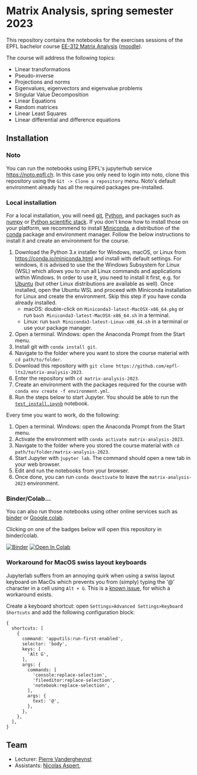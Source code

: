 # Matrix Analysis, spring semester 2023

This repository contains the notebooks for the exercises sessions of the EPFL bachelor course [EE-312 Matrix Analysis](https://edu.epfl.ch/studyplan/en/bachelor/electrical-and-electronics-engineering/coursebook/matrix-analysis-EE-312) ([moodle](https://moodle.epfl.ch/course/view.php?id=16942)).

The course will address the following topics:
- Linear transformations
- Pseudo-inverse
- Projections and norms
- Eigenvalues, eigenvectors and eigenvalue problems
- Singular Value Decomposition
- Linear Equations
- Random matrices
- Linear Least Squares
- Linear differential and difference equations


## Installation

### Noto
You can run the notebooks using EPFL's jupyterhub service <https://noto.epfl.ch>. In this case you only need to login into noto, clone this repository using the `Git -> Clone a repository` menu. Noto's default environment already has all the required packages pre-installed.

### Local installation
For a local installation, you will need [git], [Python], and packages such as [numpy](https://numpy.org) or [Python scientific stack][scipy].
If you don't know how to install those on your platform, we recommend to install [Miniconda], a distribution of the [conda] package and environment manager.
Follow the below instructions to install it and create an environment for the course.

1. Download the Python 3.x installer for Windows, macOS, or Linux from <https://conda.io/miniconda.html> and install with default settings. For windows, it is advised to use the the Windows Subsystem for Linux (WSL) which allows you to run all Linux commands and applications within Windows. In order to use it, you need to install it first, e.g. for [Ubuntu](https://ubuntu.com/wsl) (but other Linux distributions are available as well). Once installed, open the Ubuntu WSL and proceed with Miniconda installation for Linux and create the environment.
   Skip this step if you have conda already installed.
   * macOS: double-click on `Miniconda3-latest-MacOSX-x86_64.pkg` or run `bash Miniconda3-latest-MacOSX-x86_64.sh` in a terminal.
   * Linux: run `bash Miniconda3-latest-Linux-x86_64.sh` in a terminal or use your package manager.
1. Open a terminal.
   Windows: open the Anaconda Prompt from the Start menu.
1. Install git with `conda install git`.
1. Navigate to the folder where you want to store the course material with `cd path/to/folder`.
1. Download this repository with `git clone https://github.com/epfl-lts2/matrix-analysis-2023`.
1. Enter the repository with `cd matrix-analysis-2023`.
1. Create an environment with the packages required for the course with `conda env create -f environment.yml`.
1. Run the steps below to start Jupyter. You should be able to run the [`test_install.ipynb`][test_install] notebook.

Every time you want to work, do the following:

1. Open a terminal. Windows: open the Anaconda Prompt from the Start menu.
1. Activate the environment with `conda activate matrix-analysis-2023`.
1. Navigate to the folder where you stored the course material with `cd path/to/folder/matrix-analysis-2023`.
1. Start Jupyter with `jupyter lab`. The command should open a new tab in your web browser.
1. Edit and run the notebooks from your browser.
1. Once done, you can run `conda deactivate` to leave the `matrix-analysis-2023` environment.


[git]: https://git-scm.com
[python]: https://www.python.org
[scipy]: https://www.scipy.org
[anaconda]: https://www.anaconda.com/download
[miniconda]: https://conda.io/miniconda.html
[conda]: https://conda.io
[conda-forge]: https://conda-forge.org
[test_install]: https://nbviewer.org/github/epfl-lts2/matrix-analysis-2023/blob/master/test_install.ipynb

### Binder/Colab...
You can also run those notebooks using other online services such as [binder](https://mybinder.org) or [Google colab](https://colab.research.google.com/).

Clicking on one of the badges below will open this repository in binder/colab.

[![Binder](https://mybinder.org/badge_logo.svg)](https://mybinder.org/v2/gh/epfl-lts2/matrix-analysis-2023/HEAD)
[![Open In Colab](https://colab.research.google.com/assets/colab-badge.svg)](https://colab.research.google.com/github/epfl-lts2/matrix-analysis-2023/)

### Workaround for MacOS swiss layout keyboards
Jupyterlab suffers from an annoying quirk when using a swiss layout keyboard on MacOs which prevents you from (simply) typing the '@' character in a cell using `Alt + G`. This is a [known issue](https://github.com/jupyterlab/jupyterlab/issues/7704), for which a workaround exists.

Create a keyboard shortcut: open `Settings>Advanced Settings>Keyboard Shortcuts` and add the following configuration block:
```
{
  shortcuts: [
    {
      command: 'apputils:run-first-enabled',
      selector: 'body',
      keys: [
        'Alt G',
      ],
      args: {
        commands: [
          'console:replace-selection',
          'fileeditor:replace-selection',
          'notebook:replace-selection',
        ],
        args: {
          text: '@',
        },
      },
    },
  ],
}
``` 

## Team

* Lecturer:
[Pierre Vandergheynst](https://people.epfl.ch/pierre.vandergheynst)
* Assistants:
[Nicolas Aspert](https://people.epfl.ch/nicolas.aspert),
